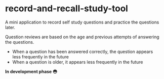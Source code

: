 # record-and-recall-study-tool

A mini application to record self study questions and practice the questions later.

Question reviews are based on the age and previous attempts of answering the questions.
- When a question has been answered correctly, the question appears less frequently in the future
- When a question is older, it appears less frequently in the future

**In development phase 😳**
